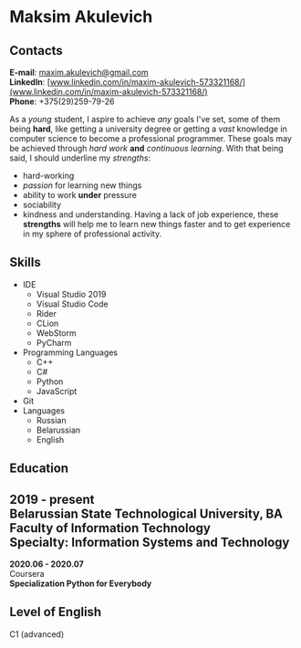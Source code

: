 # Maksim Akulevich
## Contacts
**E-mail**: maxim.akulevich@gmail.com  
**LinkedIn**: [www.linkedin.com/in/maxim-akulevich-573321168/](www.linkedin.com/in/maxim-akulevich-573321168/)  
**Phone**: +375(29)259-79-26  

As a *young* student, I aspire to achieve *any* goals I've set, some of them being **hard**, like getting a university degree or getting a *vast* knowledge in computer science to become a professional programmer. These goals may be achieved through *hard work* **and** *continuous learning*. With that being said, I should underline my *strengths*:
* hard-working
* _passion_ for learning new things
* ability to work __under__ pressure
* sociability
* kindness and understanding.
Having a lack of job experience, these __strengths__ will help me to learn new things faster and to get experience in my sphere of professional activity.

## Skills
* IDE
  * Visual Studio 2019
  * Visual Studio Code
  * Rider
  * CLion
  * WebStorm
  * PyCharm
* Programming Languages
  * C++
  * C#
  * Python
  * JavaScript
* Git
* Languages
  * Russian
  * Belarussian
  * English
  
## Education
**2019 - present**  
Belarussian State Technological University, BA  
**Faculty of Information Technology**  
**Specialty: Information Systems and Technology**  
---
**2020.06 - 2020.07**  
Coursera  
**Specialization Python for Everybody**

## Level of English
C1 (advanced)
